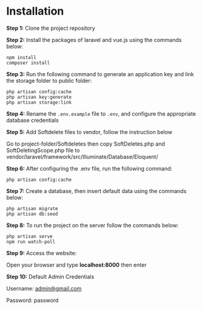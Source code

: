 # Installation

**Step 1:** Clone the project repository

**Step 2:** Install the packages of laravel and vue.js using the commands below:

```
npm install
composer install
```

**Step 3:** Run the following command to generate an application key and link the storage folder to public folder:

```
php artisan config:cache
php artisan key:generate
php artisan storage:link
```

**Step 4:** Rename the `.env.example` file to `.env`, and configure the appropriate database credentials

**Step 5:** Add Softdelete files to vendor, follow the instruction below

Go to project-folder/Softdeletes then copy SoftDeletes.php and SoftDeletingScope.php file to vendor/laravel/framework/src/Illuminate/Database/Eloquent/

**Step 6:** After configuring the .env file, run the following command:

```
php artisan config:cache
```

**Step 7:** Create a database, then insert default data using the commands below:

```
php artisan migrate
php artisan db:seed
```

**Step 8:** To run the project on the server follow the commands below:

```
php artisan serve
npm run watch-poll
```

**Step 9:** Access the website:

Open your browser and type **localhost:8000** then enter

**Step 10:** Default Admin Credentials

Username: admin@gmail.com

Password: password
